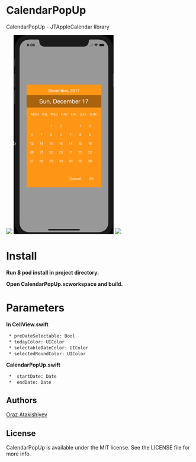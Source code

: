 # CalendarPopUp
CalendarPopUp - JTAppleCalendar library


<img src="https://dotjpg.co/caY.png" width="270">   <img src="1.gif" width="270"> <img src="https://dotjpg.co/P5Cmr0i.png" width="270">

# Install
  **Run $ pod install in project directory.**
  
  **Open CalendarPopUp.xcworkspace and build.**

# Parameters 

  **In CellView.swift**
  
     * preDateSelectable: Bool
     * todayColor: UIColor
     * selectableDateColor: UIColor
     * selectedRoundColor: UIColor
  
  **CalendarPopUp.swift**
  
     *  startDate: Date
     *  endDate: Date

## Authors

[Oraz Atakishiyev](https://github.com/orazz)

## License

CalendarPopUp is available under the MIT license. See the LICENSE file for more info.
